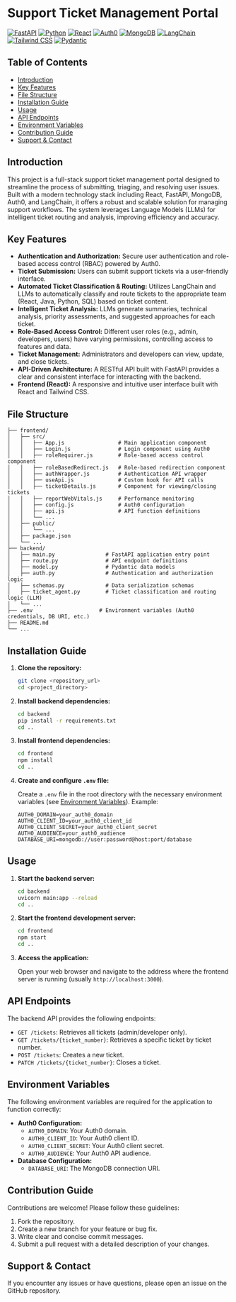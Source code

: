 # Support Ticket Management Portal

[![FastAPI](https://img.shields.io/badge/FastAPI-005571?style=for-the-badge&logo=fastapi)](https://fastapi.tiangolo.com/)
[![Python](https://img.shields.io/badge/Python-3776AB?style=for-the-badge&logo=python&logoColor=white)](https://www.python.org/)
[![React](https://img.shields.io/badge/React-20232A?style=for-the-badge&logo=react&logoColor=61DAFB)](https://react.dev/)
[![Auth0](https://img.shields.io/badge/Auth0-E34D8F?style=for-the-badge&logo=auth0&logoColor=white)](https://auth0.com/)
[![MongoDB](https://img.shields.io/badge/MongoDB-4EA94B?style=for-the-badge&logo=mongodb&logoColor=white)](https://www.mongodb.com/)
[![LangChain](https://img.shields.io/badge/LangChain-34A853?style=for-the-badge&logo=langchain&logoColor=white)](https://www.langchain.com/)
[![Tailwind CSS](https://img.shields.io/badge/Tailwind_CSS-38B2AC?style=for-the-badge&logo=tailwind-css&logoColor=white)](https://tailwindcss.com/)
[![Pydantic](https://img.shields.io/badge/Pydantic-e44d26?style=for-the-badge&logo=python&logoColor=white)](https://pydantic.dev/)

## Table of Contents

- [Introduction](#introduction)
- [Key Features](#key-features)
- [File Structure](#file-structure)
- [Installation Guide](#installation-guide)
- [Usage](#usage)
- [API Endpoints](#api-endpoints)
- [Environment Variables](#environment-variables)
- [Contribution Guide](#contribution-guide)
- [Support & Contact](#support--contact)

## Introduction

This project is a full-stack support ticket management portal designed to streamline the process of submitting, triaging, and resolving user issues. Built with a modern technology stack including React, FastAPI, MongoDB, Auth0, and LangChain, it offers a robust and scalable solution for managing support workflows.  The system leverages Language Models (LLMs) for intelligent ticket routing and analysis, improving efficiency and accuracy.

## Key Features

*   **Authentication and Authorization:** Secure user authentication and role-based access control (RBAC) powered by Auth0.
*   **Ticket Submission:**  Users can submit support tickets via a user-friendly interface.
*   **Automated Ticket Classification & Routing:** Utilizes LangChain and LLMs to automatically classify and route tickets to the appropriate team (React, Java, Python, SQL) based on ticket content.
*   **Intelligent Ticket Analysis:** LLMs generate summaries, technical analysis, priority assessments, and suggested approaches for each ticket.
*   **Role-Based Access Control:** Different user roles (e.g., admin, developers, users) have varying permissions, controlling access to features and data.
*   **Ticket Management:**  Administrators and developers can view, update, and close tickets.
*   **API-Driven Architecture:**  A RESTful API built with FastAPI provides a clear and consistent interface for interacting with the backend.
*   **Frontend (React):** A responsive and intuitive user interface built with React and Tailwind CSS.

## File Structure

```
├── frontend/
│   ├── src/
│   │   ├── App.js                 # Main application component
│   │   ├── Login.js               # Login component using Auth0
│   │   ├── roleRequirer.js        # Role-based access control component
│   │   ├── roleBasedRedirect.js   # Role-based redirection component
│   │   ├── authWrapper.js         # Authentication API wrapper
│   │   ├── useApi.js              # Custom hook for API calls
│   │   ├── ticketDetails.js       # Component for viewing/closing tickets
│   │   ├── reportWebVitals.js     # Performance monitoring
│   │   ├── config.js              # Auth0 configuration
│   │   ├── api.js                 # API function definitions
│   │   └── ...
│   ├── public/
│   │   └── ...
│   ├── package.json
│   └── ...
├── backend/
│   ├── main.py                # FastAPI application entry point
│   ├── route.py               # API endpoint definitions
│   ├── model.py               # Pydantic data models
│   ├── auth.py                # Authentication and authorization logic
│   ├── schemas.py             # Data serialization schemas
│   ├── ticket_agent.py        # Ticket classification and routing logic (LLM)
│   └── ...
├── .env                     # Environment variables (Auth0 credentials, DB URI, etc.)
├── README.md
└── ...
```

## Installation Guide

1.  **Clone the repository:**

    ```bash
    git clone <repository_url>
    cd <project_directory>
    ```

2.  **Install backend dependencies:**

    ```bash
    cd backend
    pip install -r requirements.txt
    cd ..
    ```

3.  **Install frontend dependencies:**

    ```bash
    cd frontend
    npm install
    cd ..
    ```

4.  **Create and configure `.env` file:**

    Create a `.env` file in the root directory with the necessary environment variables (see [Environment Variables](#environment-variables)).  Example:

    ```
    AUTH0_DOMAIN=your_auth0_domain
    AUTH0_CLIENT_ID=your_auth0_client_id
    AUTH0_CLIENT_SECRET=your_auth0_client_secret
    AUTH0_AUDIENCE=your_auth0_audience
    DATABASE_URI=mongodb://user:password@host:port/database
    ```

## Usage

1.  **Start the backend server:**

    ```bash
    cd backend
    uvicorn main:app --reload
    cd ..
    ```

2.  **Start the frontend development server:**

    ```bash
    cd frontend
    npm start
    cd ..
    ```

3.  **Access the application:**

    Open your web browser and navigate to the address where the frontend server is running (usually `http://localhost:3000`).

## API Endpoints

The backend API provides the following endpoints:

*   `GET /tickets`: Retrieves all tickets (admin/developer only).
*   `GET /tickets/{ticket_number}`: Retrieves a specific ticket by ticket number.
*   `POST /tickets`: Creates a new ticket.
*   `PATCH /tickets/{ticket_number}`: Closes a ticket.

## Environment Variables

The following environment variables are required for the application to function correctly:

*   **Auth0 Configuration:**
    *   `AUTH0_DOMAIN`: Your Auth0 domain.
    *   `AUTH0_CLIENT_ID`: Your Auth0 client ID.
    *   `AUTH0_CLIENT_SECRET`: Your Auth0 client secret.
    *   `AUTH0_AUDIENCE`: Your Auth0 API audience.
*   **Database Configuration:**
    *   `DATABASE_URI`:  The MongoDB connection URI.

## Contribution Guide

Contributions are welcome! Please follow these guidelines:

1.  Fork the repository.
2.  Create a new branch for your feature or bug fix.
3.  Write clear and concise commit messages.
4.  Submit a pull request with a detailed description of your changes.

## Support & Contact

If you encounter any issues or have questions, please open an issue on the GitHub repository.